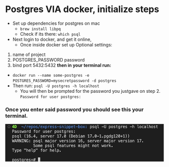 # Postgres VIA docker, initialize steps

- Set up dependencies for postgres on mac
  - `brew install libpq`
  - Check if its there: `which psql`
- Next login to docker, and get it online,
  - Once inside docker set up Optional settings:

1. name of project
2. POSTGRES_PASSWORD password
3. bind port 5432:5432
   **then in your terminal run:**

- `docker run --name some-postgres -e POSTGRES_PASSWORD=mysecretpassword -d postgres`
- Then run: `psql -U postgres -h localhost`
  - You will then be prompted for the password you justgave on step 2. `Password for user postgres:`

### Once you enter said password you should see this your terminal.

![This](./assets/screenshot.png)
